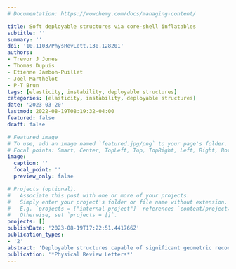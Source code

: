 ```yaml
---
# Documentation: https://wowchemy.com/docs/managing-content/

title: Soft deployable structures via core-shell inflatables
subtitle: ''
summary: ''
doi: '10.1103/PhysRevLett.130.128201'
authors:
- Trevor J Jones
- Thomas Dupuis
- Etienne Jambon-Puillet
- Joel Marthelot
- P-T Brun
tags: [elasticity, instability, deployable structures]
categories: [elasticity, instability, deployable structures]
date: '2023-03-20'
lastmod: 2022-08-19T08:19:32-04:00
featured: false
draft: false

# Featured image
# To use, add an image named `featured.jpg/png` to your page's folder.
# Focal points: Smart, Center, TopLeft, Top, TopRight, Left, Right, BottomLeft, Bottom, BottomRight.
image:
  caption: ''
  focal_point: ''
  preview_only: false

# Projects (optional).
#   Associate this post with one or more of your projects.
#   Simply enter your project's folder or file name without extension.
#   E.g. `projects = ["internal-project"]` references `content/project/deep-learning/index.md`.
#   Otherwise, set `projects = []`.
projects: []
publishDate: '2023-08-19T17:22:51.441766Z'
publication_types:
- '2'
abstract: 'Deployable structures capable of significant geometric reconfigurations are ubiquitous in nature. While engineering contraptions typically comprise articulated rigid elements, soft structures that experience material growth for deployment mostly remain the handiwork of biology, e.g., when winged insects deploy their wings during metamorphosis. Here we perform experiments and develop formal models to rationalize the previously unexplored physics of soft deployable structures using core-shell inflatables. We first derive a Maxwell construction to model the expansion of a hyperelastic cylindrical core constrained by a rigid shell. Based on these results, we identify a strategy to obtain synchronized deployment in soft networks. We then show that a single actuated element behaves as an elastic beam with a pressure-dependent bending stiffness which allows us to model complex deployed networks and demonstrate the ability to reconfigure their final shape. Finally, we generalize our results to obtain three-dimensional elastic gridshells, demonstrating our approach’s applicability to assemble complex structures using core-shell inflatables as building blocks. Our results leverage material and geometric nonlinearities to create a low-energy pathway to growth and reconfiguration for soft deployable structures.'
publication: '*Physical Review Letters*'
---
```

